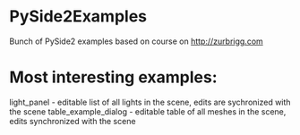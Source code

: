 # PySide2Examples

Bunch of PySide2 examples based on course on http://zurbrigg.com

# Most interesting examples:
  light_panel - editable list of all lights in the scene, edits are sychronized with the scene
  table_example_dialog - editable table of all meshes in the scene, edits synchronized with the scene

